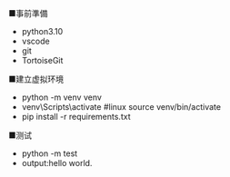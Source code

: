 <!-- 环境构筑 -->
■事前準備
- python3.10
- vscode
- git
- TortoiseGit 

■建立虚拟环境
- python -m venv venv
- venv\Scripts\activate  #linux source venv/bin/activate
- pip install -r requirements.txt

■测试
- python -m test
- output:hello world.

